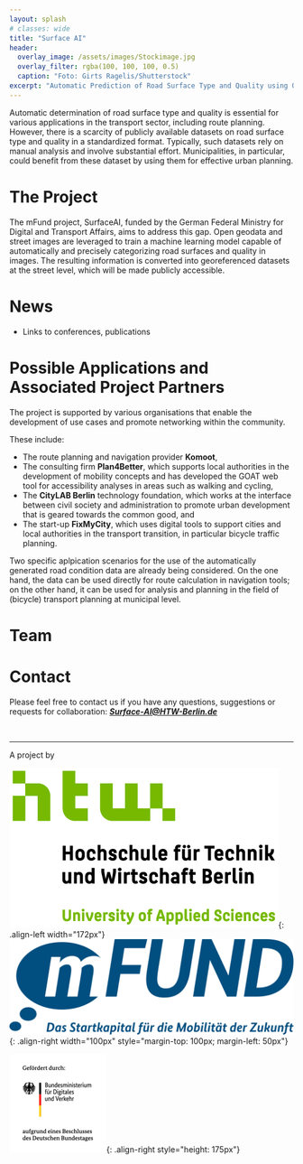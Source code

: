 ```yaml
---
layout: splash
# classes: wide
title: "Surface AI"
header:
  overlay_image: /assets/images/Stockimage.jpg
  overlay_filter: rgba(100, 100, 100, 0.5)
  caption: "Foto: Girts Ragelis/Shutterstock"
excerpt: "Automatic Prediction of Road Surface Type and Quality using Open Data and Machine Learning".
---
```


Automatic determination of road surface type and quality is essential for various applications in the transport sector, including route planning. However, there is a scarcity of publicly available datasets on road surface type and quality in a standardized format. Typically, such datasets rely on manual analysis and involve substantial effort. Municipalities, in particular, could benefit from these dataset by using them for effective urban planning. 

# The Project 
The mFund project, SurfaceAI, funded by the German Federal Ministry for Digital and Transport Affairs, aims to address this gap. Open geodata and street images are leveraged to train a machine learning model capable of automatically and precisely categorizing road surfaces and quality in images. The resulting information is converted into georeferenced datasets at the street level, which will be made publicly accessible.

# News
- Links to conferences, publications

# Possible Applications and Associated Project Partners
The project is supported by various organisations that enable the development of use cases and promote networking within the community. 

These include:
- The route planning and navigation provider **Komoot**,  
- The consulting firm **Plan4Better**, which supports local authorities in the development of mobility concepts and has developed the GOAT web tool for accessibility analyses in areas such as walking and cycling,
- The **CityLAB Berlin** technology foundation, which works at the interface between civil society and administration to promote urban development that is geared towards the common good, and
- The start-up **FixMyCity**, which uses digital tools to support cities and local authorities in the transport transition, in particular bicycle traffic planning. 

Two specific aplpication scenarios for the use of the automatically generated road condition data are already being considered. On the one hand, the data can be used directly for route calculation in navigation tools; on the other hand, it can be used for analysis and planning in the field of (bicycle) transport planning at municipal level.

# Team
# Contact
Please feel free to contact us if you have any questions, suggestions or requests for collaboration: ***Surface-AI@HTW-Berlin.de***

&nbsp;

---

<!-- <font size="5"> Ein Projekt der </font> -->
A project by

![HTW_Logo](/assets/images/S04_HTW_Berlin_Logo_pos_FARBIG_RGB.jpg){: .align-left width="172px"}
![mFUND_Logo](/assets/images/mFUND_Logo_Mobilitaet_RGB.png){: .align-right width="100px" style="margin-top: 100px; margin-left: 50px"}
<!-- BMDV_Logo height="175px" was ignored -->
![BMDV_Logo](/assets/images/BMDV_Fz_2021_Web_Farbe_de.gif){: .align-right style="height: 175px"}

